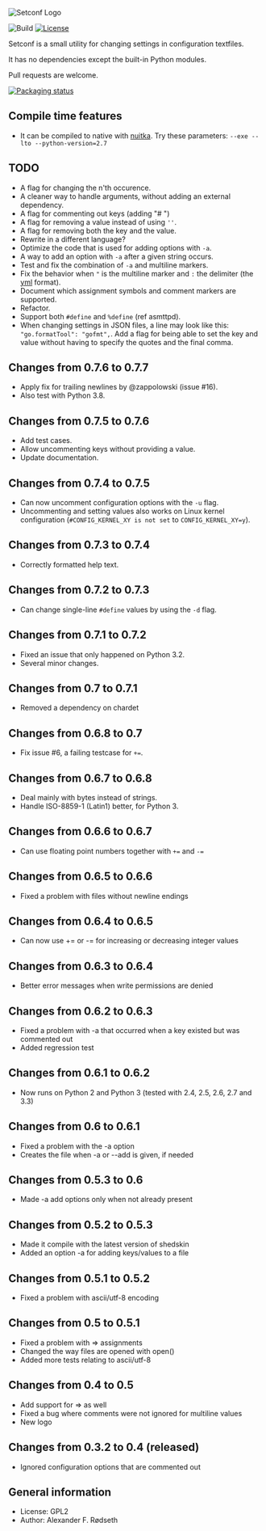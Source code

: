 ![Setconf Logo](web/setconflogo.png)

![Build](https://github.com/xyproto/setconf/workflows/Build/badge.svg) [![License](https://img.shields.io/badge/license-GPL2-green.svg?style=flat)](https://raw.githubusercontent.com/xyproto/setconf/main/COPYING)

Setconf is a small utility for changing settings in configuration textfiles.

It has no dependencies except the built-in Python modules.

Pull requests are welcome.

[![Packaging status](https://repology.org/badge/vertical-allrepos/setconf.svg)](https://repology.org/project/setconf/versions)

Compile time features
---------------------

* It can be compiled to native with <a href="http://nuitka.net/">nuitka</a>. Try these parameters: `--exe --lto --python-version=2.7`


TODO
----

* A flag for changing the n'th occurence.
* A cleaner way to handle arguments, without adding an external dependency.
* A flag for commenting out keys (adding "# ")
* A flag for removing a value instead of using `''`.
* A flag for removing both the key and the value.
* Rewrite in a different language?
* Optimize the code that is used for adding options with `-a`.
* A way to add an option with `-a` after a given string occurs.
* Test and fix the combination of `-a` and multiline markers.
* Fix the behavior when `"` is the multiline marker and `:` the delimiter (the [yml](https://fdik.org/yml/) format).
* Document which assignment symbols and comment markers are supported.
* Refactor.
* Support both `#define` and `%define` (ref asmttpd).
* When changing settings in JSON files, a line may look like this: `"go.formatTool": "gofmt",`. Add a flag for being able to set the key and value without having to specify the quotes and the final comma.


Changes from 0.7.6 to 0.7.7
---------------------------

* Apply fix for trailing newlines by @zappolowski (issue #16).
* Also test with Python 3.8.

Changes from 0.7.5 to 0.7.6
---------------------------

* Add test cases.
* Allow uncommenting keys without providing a value.
* Update documentation.

Changes from 0.7.4 to 0.7.5
---------------------------

* Can now uncomment configuration options with the `-u` flag.
* Uncommenting and setting values also works on Linux kernel configuration (`#CONFIG_KERNEL_XY is not set` to `CONFIG_KERNEL_XY=y`).

Changes from 0.7.3 to 0.7.4
---------------------------

* Correctly formatted help text.

Changes from 0.7.2 to 0.7.3
---------------------------

* Can change single-line `#define` values by using the `-d` flag.

Changes from 0.7.1 to 0.7.2
---------------------------
* Fixed an issue that only happened on Python 3.2.
* Several minor changes.

Changes from 0.7 to 0.7.1
-------------------------
* Removed a dependency on chardet

Changes from 0.6.8 to 0.7
-------------------------
* Fix issue #6, a failing testcase for `+=`.

Changes from 0.6.7 to 0.6.8
---------------------------
* Deal mainly with bytes instead of strings.
* Handle ISO-8859-1 (Latin1) better, for Python 3.

Changes from 0.6.6 to 0.6.7
---------------------------
* Can use floating point numbers together with `+=` and `-=`

Changes from 0.6.5 to 0.6.6
---------------------------
* Fixed a problem with files without newline endings

Changes from 0.6.4 to 0.6.5
---------------------------
* Can now use += or -= for increasing or decreasing integer values

Changes from 0.6.3 to 0.6.4
---------------------------
* Better error messages when write permissions are denied

Changes from 0.6.2 to 0.6.3
---------------------------
* Fixed a problem with -a that occurred when a key existed but was commented out
* Added regression test

Changes from 0.6.1 to 0.6.2
---------------------------
* Now runs on Python 2 and Python 3 (tested with 2.4, 2.5, 2.6, 2.7 and 3.3)

Changes from 0.6 to 0.6.1
-------------------------
* Fixed a problem with the -a option
* Creates the file when -a or --add is given, if needed

Changes from 0.5.3 to 0.6
-------------------------
* Made -a add options only when not already present

Changes from 0.5.2 to 0.5.3
---------------------------
* Made it compile with the latest version of shedskin
* Added an option -a for adding keys/values to a file

Changes from 0.5.1 to 0.5.2
---------------------------
* Fixed a problem with ascii/utf-8 encoding

Changes from 0.5 to 0.5.1
-------------------------
* Fixed a problem with => assignments
* Changed the way files are opened with open()
* Added more tests relating to ascii/utf-8

Changes from 0.4 to 0.5
-----------------------
* Add support for => as well
* Fixed a bug where comments were not ignored for multiline values
* New logo

Changes from 0.3.2 to 0.4 (released)
------------------------------------
* Ignored configuration options that are commented out


General information
-------------------

* License: GPL2
* Author: Alexander F. Rødseth
